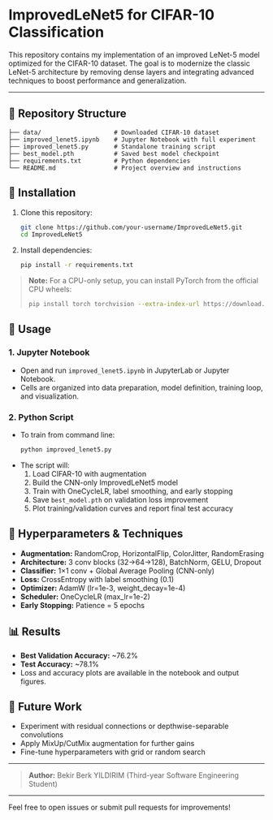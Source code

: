 # ImprovedLeNet5 for CIFAR-10 Classification

This repository contains my implementation of an improved LeNet-5 model optimized for the CIFAR-10 dataset. The goal is to modernize the classic LeNet-5 architecture by removing dense layers and integrating advanced techniques to boost performance and generalization.

---

## 📁 Repository Structure

```plaintext
├── data/                    # Downloaded CIFAR-10 dataset
├── improved_lenet5.ipynb    # Jupyter Notebook with full experiment
├── improved_lenet5.py       # Standalone training script
├── best_model.pth           # Saved best model checkpoint
├── requirements.txt         # Python dependencies
└── README.md                # Project overview and instructions
```

## 🚀 Installation

1. Clone this repository:
   ```bash
   git clone https://github.com/your-username/ImprovedLeNet5.git
   cd ImprovedLeNet5
   ```
2. Install dependencies:
   ```bash
   pip install -r requirements.txt
   ```

> **Note:** For a CPU-only setup, you can install PyTorch from the official CPU wheels:
> ```bash
> pip install torch torchvision --extra-index-url https://download.pytorch.org/whl/cpu
> ```

## 📝 Usage

### 1. Jupyter Notebook

- Open and run `improved_lenet5.ipynb` in JupyterLab or Jupyter Notebook.
- Cells are organized into data preparation, model definition, training loop, and visualization.

### 2. Python Script

- To train from command line:
  ```bash
  python improved_lenet5.py
  ```
- The script will:
  1. Load CIFAR-10 with augmentation
  2. Build the CNN-only ImprovedLeNet5 model
  3. Train with OneCycleLR, label smoothing, and early stopping
  4. Save `best_model.pth` on validation loss improvement
  5. Plot training/validation curves and report final test accuracy

## 🔧 Hyperparameters & Techniques

- **Augmentation:** RandomCrop, HorizontalFlip, ColorJitter, RandomErasing
- **Architecture:** 3 conv blocks (32→64→128), BatchNorm, GELU, Dropout
- **Classifier:** 1×1 conv + Global Average Pooling (CNN-only)
- **Loss:** CrossEntropy with label smoothing (0.1)
- **Optimizer:** AdamW (lr=1e-3, weight_decay=1e-4)
- **Scheduler:** OneCycleLR (max_lr=1e-2)
- **Early Stopping:** Patience = 5 epochs

## 📊 Results

- **Best Validation Accuracy:** ~76.2%
- **Test Accuracy:** ~78.1%
- Loss and accuracy plots are available in the notebook and output figures.

## 📖 Future Work

- Experiment with residual connections or depthwise-separable convolutions
- Apply MixUp/CutMix augmentation for further gains
- Fine-tune hyperparameters with grid or random search

---

> **Author:** Bekir Berk YILDIRIM (Third-year Software Engineering Student)

---

Feel free to open issues or submit pull requests for improvements!


